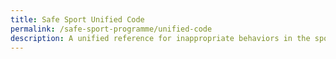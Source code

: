 ```yaml
---
title: Safe Sport Unified Code
permalink: /safe-sport-programme/unified-code
description: A unified reference for inappropriate behaviors in the sporting environment
---
```

